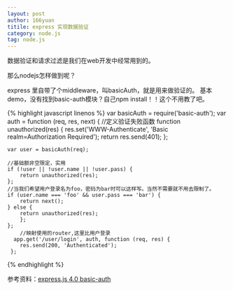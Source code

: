 ```yaml
---
layout: post
author: 166yuan
titile: express 实现数据验证
category: node.js
tag: node.js 
---
```

数据验证和请求过滤是我们在web开发中经常用到的。

那么nodejs怎样做到呢？

express 里自带了个middleware，叫basicAuth，就是用来做验证的。
基本demo，没有找到basic-auth模块？自己npm install！！这个不用教了吧。

{% highlight javascript linenos %}
    var basicAuth = require('basic-auth');
    var auth = function (req, res, next) {
        //定义验证失败函数
    function unauthorized(res) {
        res.set('WWW-Authenticate', 'Basic realm=Authorization Required');
        return res.send(401);
    };

    var user = basicAuth(req);

    //基础额非空限定，实用
    if (!user || !user.name || !user.pass) {
        return unauthorized(res);
    };
    //当我们希望用户登录名为foo，密码为bar时可以这样写。当然不需要就不用去限制了。
    if (user.name === 'foo' && user.pass === 'bar') {
        return next();
    } else {
        return unauthorized(res);
        };
    };
        //映射使用的router,这里比用户登录
      app.get('/user/login', auth, function (req, res) {
        res.send(200, 'Authenticated');
     };
{% endhighlight %}

参考资料：[express.js 4.0 basic-auth](https://davidbeath.com/posts/expressjs-40-basicauth.html) 